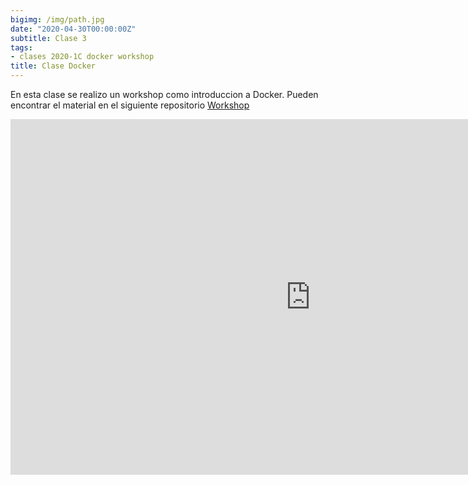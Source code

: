 ```yaml
---
bigimg: /img/path.jpg
date: "2020-04-30T00:00:00Z"
subtitle: Clase 3
tags:
- clases 2020-1C docker workshop
title: Clase Docker
---
```


En esta clase se realizo un workshop como introduccion a Docker. Pueden encontrar el material en el siguiente repositorio 
[Workshop](https://github.com/tutecano1995/docker-workshop)


<style> .responsive-wrap iframe{ max-width: 100%;} </style>
<iframe src="https://docs.google.com/presentation/d/1n8klPeGM7igrGYOLwXRvHAnVgJ9jErfcDQpAwL7ULSQ/embed?start=false&loop=false&delayms=3000" frameborder="0" width="960" height="569" allowfullscreen="true" mozallowfullscreen="true" webkitallowfullscreen="true"></iframe>
